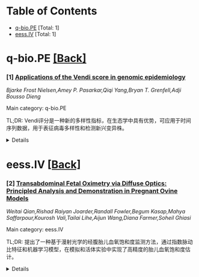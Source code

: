 <div id=toc></div>

# Table of Contents

- [q-bio.PE](#q-bio.PE) [Total: 1]
- [eess.IV](#eess.IV) [Total: 1]


<div id='q-bio.PE'></div>

# q-bio.PE [[Back]](#toc)

### [1] [Applications of the Vendi score in genomic epidemiology](https://arxiv.org/abs/2509.22520)
*Bjarke Frost Nielsen,Amey P. Pasarkar,Qiqi Yang,Bryan T. Grenfell,Adji Bousso Dieng*

Main category: q-bio.PE

TL;DR: Vendi评分是一种新的多样性指标，在生态学中具有优势，可应用于时间序列数据，用于表征病毒多样性和检测新兴变异株。


<details>
  <summary>Details</summary>
Motivation: 现有生态学多样性指标存在局限性，Vendi评分具有分类独立性、包含丰度信息、可调节对稀有/丰富类型的敏感性等优势，适合分析COVID-19序列数据。

Method: 将Vendi评分应用于时间分辨的序列数据，开发了在系统发育树上应用Vendi评分的方法，用于表征病毒总体多样性和检测新兴变异株。

Result: Vendi评分能够表征流行病毒的总体多样性，在正式识别前检测新兴变异株，并在系统发育树上提供分支内多样性的便捷概览。

Conclusion: Vendi评分是分析病毒序列数据的有力工具，特别适用于时间序列分析和系统发育树上的多样性评估，有助于早期变异株检测。

Abstract: The Vendi score (VS), a diversity metric recently conceived in the context of
machine learning, with applications in a wide range of fields, has a few
distinct advantages over the metrics commonly used in ecology. It is
classification-independent, incorporates abundance information, and has a
tunable sensitivity to rare/abundant types. Using rich COVID-19 sequence data
as a paradigm, we develop methods for applying the VS to time-resolved sequence
data. We show how the VS allows for characterization of the overall diversity
of circulating viruses and for discernment of emerging variants prior to formal
identification. Furthermore, applying the VS to phylogenetic trees provides a
convenient overview of within-clade diversity which can aid viral variant
detection.

</details>


<div id='eess.IV'></div>

# eess.IV [[Back]](#toc)

### [2] [Transabdominal Fetal Oximetry via Diffuse Optics: Principled Analysis and Demonstration in Pregnant Ovine Models](https://arxiv.org/abs/2509.21594)
*Weitai Qian,Rishad Raiyan Joarder,Randall Fowler,Begum Kasap,Mahya Saffarpour,Kourosh Vali,Tailai Lihe,Aijun Wang,Diana Farmer,Soheil Ghiasi*

Main category: eess.IV

TL;DR: 提出了一种基于漫射光学的经腹胎儿血氧饱和度监测方法，通过指数脉动比特征和机器学习模型，在模拟和活体实验中实现了高精度的胎儿血氧饱和度估计。


<details>
  <summary>Details</summary>
Motivation: 漫射光学技术有望通过连续测量胎儿血氧饱和度来显著改善胎儿健康监测，但需要提高传感精度并阐明经腹胎儿血氧测量的基本限制。

Method: 提出了理论推导和完整的数据处理流程，引入指数脉动比作为关键特征，开发机器学习模型融合多探测器信息，在模拟和活体动物实验中验证方法。

Result: 在模拟数据集中平均绝对误差为4.81%，皮尔逊相关系数0.81；在活体数据集中平均绝对误差为6.85%，皮尔逊相关系数0.71，均优于现有方法。

Conclusion: 该方法提高了胎儿血氧饱和度估计的准确性，证明了其作为产时胎儿监测补充技术的可行性。

Abstract: Diffuse optics has the potential to offer a substantial advancement in fetal
health monitoring via enabling continuous measurement of fetal blood oxygen
saturation (fSpO$_2$). Aiming to enhance the sensing accuracy and to elucidate
the foundational limits of Transabdominal Fetal Oximetry (TFO) via diffuse
optics, we introduce a theoretical derivation, and a comprehensive pipeline for
fSpO$_2$ estimation from non-invasively sensed diffuse light intensity values,
which are leveraged to analyze datasets obtained through both simulations and
in-vivo experiments in gold standard large animal model of pregnancy. We
propose the Exponential Pulsation Ratio (EPR) as a key feature, and develop
machine-learning models to fuse the information collected across multiple
detectors. Our proposed method demonstrates a Mean Absolute Error (MAE) of
4.81% and 6.85% with a Pearson's r correlation of 0.81 (p<0.001) and 0.71
(p<0.001) for estimation of fSpO$_2$ in simulated dataset and in-vivo dataset,
respectively. Across both datasets, our method outperforms the existing
approaches, enhancing the accuracy of the fSpO$_2$ estimation and demonstrates
its viability as a supplemental technology for intrapartum fetal monitoring.

</details>
